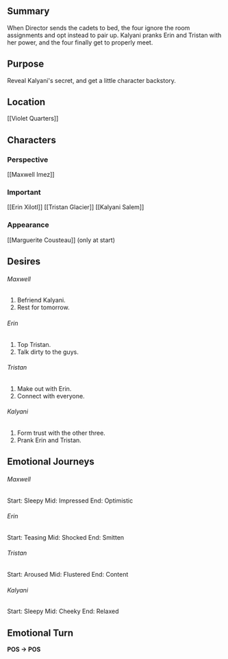 ## Summary
When Director sends the cadets to bed, the four ignore the room assignments and opt instead to pair up. Kalyani pranks Erin and Tristan with her power, and the four finally get to properly meet.
## Purpose
Reveal Kalyani's secret, and get a little character backstory.
## Location
[[Violet Quarters]]
## Characters 
### Perspective
[[Maxwell Imez]]
### Important
[[Erin Xilotl]]
[[Tristan Glacier]]
[[Kalyani Salem]]
### Appearance
[[Marguerite Cousteau]] (only at start)
## Desires
###### Maxwell
1. Befriend Kalyani.
2. Rest for tomorrow.
###### Erin
1. Top Tristan.
2. Talk dirty to the guys.
###### Tristan
1. Make out with Erin.
2. Connect with everyone.
###### Kalyani
1. Form trust with the other three.
2. Prank Erin and Tristan.
## Emotional Journeys
###### Maxwell
Start: Sleepy
Mid: Impressed
End: Optimistic
###### Erin
Start: Teasing
Mid: Shocked
End: Smitten
###### Tristan
Start: Aroused
Mid: Flustered
End: Content
###### Kalyani
Start: Sleepy
Mid: Cheeky
End: Relaxed
## Emotional Turn
**POS -> POS**
